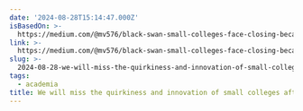 ```yaml
---
date: '2024-08-28T15:14:47.000Z'
isBasedOn: >-
  https://medium.com/@mv576/black-swan-small-colleges-face-closing-because-of-ed-department-incompetence-0e0abe3ad5f1
link: >-
  https://medium.com/@mv576/black-swan-small-colleges-face-closing-because-of-ed-department-incompetence-0e0abe3ad5f1
slug: >-
  2024-08-28-we-will-miss-the-quirkiness-and-innovation-of-small-colleges-after-they-are
tags:
  - academia
title: We will miss the quirkiness and innovation of small colleges after they are
---
```

 

